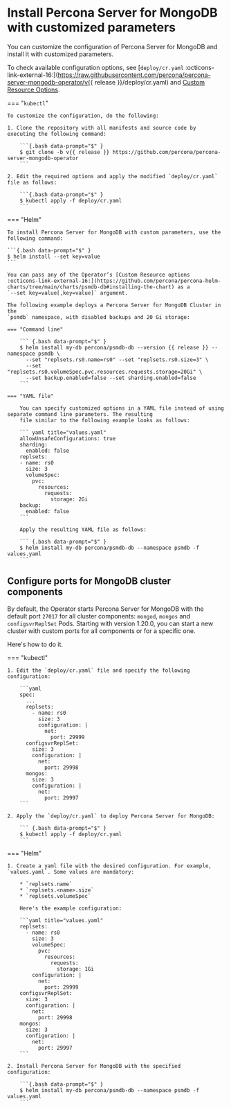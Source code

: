 # Install Percona Server for MongoDB with customized parameters

You can customize the configuration of Percona Server for MongoDB and install it with customized parameters.

To check available configuration options, see [`deploy/cr.yaml`  :octicons-link-external-16:](https://raw.githubusercontent.com/percona/percona-server-mongodb-operator/v{{ release }}/deploy/cr.yaml) and [Custom Resource Options](operator.md).

=== "`kubectl`"

    To customize the configuration, do the following:

    1. Clone the repository with all manifests and source code by executing the following command:

        ```{.bash data-prompt="$" }
        $ git clone -b v{{ release }} https://github.com/percona/percona-server-mongodb-operator
        ```

    2. Edit the required options and apply the modified `deploy/cr.yaml` file as follows:

        ```{.bash data-prompt="$" }
        $ kubectl apply -f deploy/cr.yaml
        ```

=== "Helm"

    To install Percona Server for MongoDB with custom parameters, use the following command:
    
    ```{.bash data-prompt="$" }
    $ helm install --set key=value
    ```

    You can pass any of the Operator’s [Custom Resource options  :octicons-link-external-16:](https://github.com/percona/percona-helm-charts/tree/main/charts/psmdb-db#installing-the-chart) as a
    `--set key=value[,key=value]` argument.

    The following example deploys a Percona Server for MongoDB Cluster in the
    `psmdb` namespace, with disabled backups and 20 Gi storage:

    === "Command line"

        ``` {.bash data-prompt="$" }
        $ helm install my-db percona/psmdb-db --version {{ release }} --namespace psmdb \
          --set "replsets.rs0.name=rs0" --set "replsets.rs0.size=3" \
          --set "replsets.rs0.volumeSpec.pvc.resources.requests.storage=20Gi" \
          --set backup.enabled=false --set sharding.enabled=false
        ``` 

    === "YAML file"

        You can specify customized options in a YAML file instead of using separate command line parameters. The resulting
        file similar to the following example looks as follows:        

        ``` yaml title="values.yaml"
        allowUnsafeConfigurations: true
        sharding:
          enabled: false
        replsets:
        - name: rs0
          size: 3
          volumeSpec:
            pvc:
              resources:
                requests:
                  storage: 2Gi
        backup:
          enabled: false
        ```        

        Apply the resulting YAML file as follows:        

        ``` {.bash data-prompt="$" }
        $ helm install my-db percona/psmdb-db --namespace psmdb -f values.yaml
        ```

## Configure ports for MongoDB cluster components

By default, the Operator starts Percona Server for MongoDB with the default port `27017` for all cluster components: `mongod`, `mongos` and `configsvrReplSet` Pods. Starting with version 1.20.0, you can start a new cluster with custom ports for all components or for a specific one. 

Here's how to do it.

=== "kubectl"

    1. Edit the `deploy/cr.yaml` file and specify the following configuration:    

        ```yaml
        spec: 
          ...
          replsets:
            - name: rs0
              size: 3
              configuration: |
                net:
                  port: 29999
          configsvrReplSet:
            size: 3
            configuration: |
              net:
                port: 29998
          mongos:
            size: 3
            configuration: |
              net:
                port: 29997
        ```    

    2. Apply the `deploy/cr.yaml` to deploy Percona Server for MongoDB:    

        ``` {.bash data-prompt="$" }
        $ kubectl apply -f deploy/cr.yaml
        ```

=== "Helm"

    1. Create a yaml file with the desired configuration. For example, `values.yaml`. Some values are mandatory:

        * `replsets.name`
        * `replsets.<name>.size`
        * `replsets.volumeSpec`

        Here's the example configuration:

        ```yaml title="values.yaml"
        replsets:
          - name: rs0
            size: 3
            volumeSpec:
              pvc:
                resources:
                  requests:
                    storage: 1Gi
            configuration: |
              net:
                port: 29999
        configsvrReplSet:
          size: 3
          configuration: |
            net:
              port: 29998
        mongos:
          size: 3
          configuration: |
            net:
              port: 29997
        ```

    2. Install Percona Server for MongoDB with the specified configuration:

        ```{.bash data-prompt="$" }
        $ helm install my-db percona/psmdb-db --namespace psmdb -f values.yaml
        ```






 
